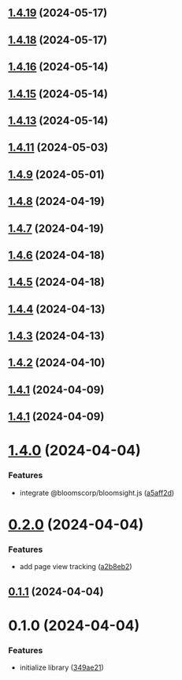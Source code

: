 

## [1.4.19](https://github.com/bloomscorp/ngx-bloomsight/compare/v1.4.18...v1.4.19) (2024-05-17)

## [1.4.18](https://github.com/bloomscorp/ngx-bloomsight/compare/v1.4.16...v1.4.18) (2024-05-17)

## [1.4.16](https://github.com/bloomscorp/ngx-bloomsight/compare/v1.4.15...v1.4.16) (2024-05-14)

## [1.4.15](https://github.com/bloomscorp/ngx-bloomsight/compare/v1.4.13...v1.4.15) (2024-05-14)

## [1.4.13](https://github.com/bloomscorp/ngx-bloomsight/compare/v1.4.11...v1.4.13) (2024-05-14)

## [1.4.11](https://github.com/bloomscorp/ngx-bloomsight/compare/v1.4.9...v1.4.11) (2024-05-03)

## [1.4.9](https://github.com/bloomscorp/ngx-bloomsight/compare/v1.4.8...v1.4.9) (2024-05-01)

## [1.4.8](https://github.com/bloomscorp/ngx-bloomsight/compare/v1.4.7...v1.4.8) (2024-04-19)

## [1.4.7](https://github.com/bloomscorp/ngx-bloomsight/compare/v1.4.6...v1.4.7) (2024-04-19)

## [1.4.6](https://github.com/bloomscorp/ngx-bloomsight/compare/v1.4.5...v1.4.6) (2024-04-18)

## [1.4.5](https://github.com/bloomscorp/ngx-bloomsight/compare/v1.4.4...v1.4.5) (2024-04-18)

## [1.4.4](https://github.com/bloomscorp/ngx-bloomsight/compare/v1.4.3...v1.4.4) (2024-04-13)

## [1.4.3](https://github.com/bloomscorp/ngx-bloomsight/compare/v1.4.2...v1.4.3) (2024-04-13)

## [1.4.2](https://github.com/bloomscorp/ngx-bloomsight/compare/v1.4.1...v1.4.2) (2024-04-10)

## [1.4.1](https://github.com/bloomscorp/ngx-bloomsight/compare/v1.4.0...v1.4.1) (2024-04-09)

## [1.4.1](https://github.com/bloomscorp/ngx-bloomsight/compare/v1.4.0...v1.4.1) (2024-04-09)

# [1.4.0](https://github.com/bloomscorp/ngx-bloomsight/compare/v0.2.0...v1.4.0) (2024-04-04)


### Features

* integrate @bloomscorp/bloomsight.js ([a5aff2d](https://github.com/bloomscorp/ngx-bloomsight/commit/a5aff2d181204571d9ac46579660d5c8926c8923))

# [0.2.0](https://github.com/bloomscorp/ngx-bloomsight/compare/v0.1.1...v0.2.0) (2024-04-04)


### Features

* add page view tracking ([a2b8eb2](https://github.com/bloomscorp/ngx-bloomsight/commit/a2b8eb21fbba701f701fd9a8d4860c5213562a67))

## [0.1.1](https://github.com/bloomscorp/ngx-bloomsight/compare/v0.1.0...v0.1.1) (2024-04-04)

# 0.1.0 (2024-04-04)


### Features

* initialize library ([349ae21](https://github.com/bloomscorp/ngx-bloomsight/commit/349ae2193474f521d58c0d0c41d99b864cea7327))
